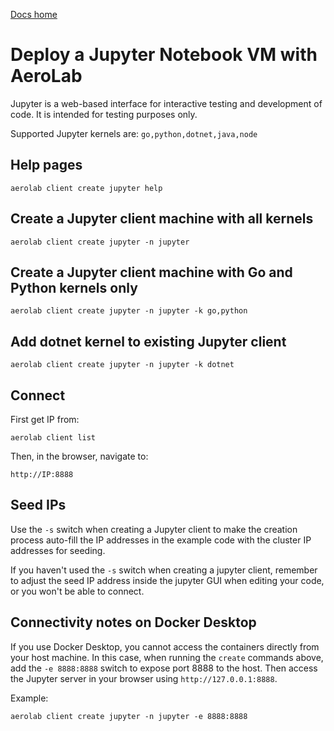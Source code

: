 [Docs home](../../README.md)

# Deploy a Jupyter Notebook VM with AeroLab


Jupyter is a web-based interface for interactive testing and
development of code. It is intended for testing purposes only.

Supported Jupyter kernels are: `go,python,dotnet,java,node`

## Help pages

```
aerolab client create jupyter help
```

## Create a Jupyter client machine with all kernels

```
aerolab client create jupyter -n jupyter
```

## Create a Jupyter client machine with Go and Python kernels only

```
aerolab client create jupyter -n jupyter -k go,python
```

## Add dotnet kernel to existing Jupyter client

```
aerolab client create jupyter -n jupyter -k dotnet
```

## Connect

First get IP from:

```
aerolab client list
```

Then, in the browser, navigate to:

```
http://IP:8888
```

## Seed IPs

Use the `-s` switch  when creating a Jupyter client to make the creation process auto-fill the IP addresses in the example code with the cluster IP addresses for seeding.

If you haven't used the `-s` switch when creating a jupyter client, remember to adjust the seed IP address inside the jupyter GUI when editing your code, or you won't be able to connect.

## Connectivity notes on Docker Desktop

If you use Docker Desktop, you cannot access the containers directly from your host machine.
In this case, when running the `create` commands above, add the `-e 8888:8888` switch to expose port 8888 to the
host. Then access the Jupyter server in your browser using `http://127.0.0.1:8888`.

Example:

```
aerolab client create jupyter -n jupyter -e 8888:8888
```
